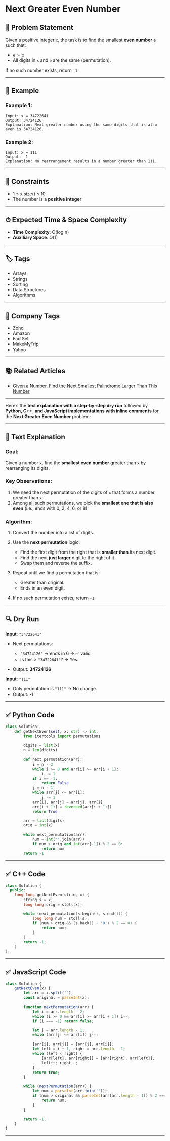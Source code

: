 # Next Greater Even Number

## 🧩 Problem Statement

Given a positive integer `x`, the task is to find the smallest **even number** `e` such that:

* `e > x`
* All digits in `x` and `e` are the same (permutation).

If no such number exists, return `-1`.

---

## 🧪 Example

### Example 1:

```
Input: x = 34722641  
Output: 34724126  
Explanation: Next greater number using the same digits that is also even is 34724126.
```

### Example 2:

```
Input: x = 111  
Output: -1  
Explanation: No rearrangement results in a number greater than 111.
```

---

## 🧠 Constraints

* 1 ≤ x.size() ≤ 10
* The number is a **positive integer**

---

## ⏱ Expected Time & Space Complexity

* **Time Complexity**: O(log n)
* **Auxiliary Space**: O(1)

---

## 🏷 Tags

* Arrays
* Strings
* Sorting
* Data Structures
* Algorithms

---

## 🏢 Company Tags

* Zoho
* Amazon
* FactSet
* MakeMyTrip
* Yahoo

---

## 📚 Related Articles

* [Given a Number, Find the Next Smallest Palindrome Larger Than This Number](https://www.geeksforgeeks.org/given-a-number-find-next-smallest-palindrome-larger-than-this-number/)

---

Here’s the **text explanation with a step-by-step dry run** followed by **Python, C++, and JavaScript implementations with inline comments** for the **Next Greater Even Number** problem:

---

## 📘 Text Explanation

### Goal:

Given a number `x`, find the **smallest even number** greater than `x` by rearranging its digits.

### Key Observations:

1. We need the next permutation of the digits of `x` that forms a number greater than `x`.
2. Among all such permutations, we pick the **smallest one that is also even** (i.e., ends with 0, 2, 4, 6, or 8).

### Algorithm:

1. Convert the number into a list of digits.
2. Use the **next permutation** logic:

   * Find the first digit from the right that is **smaller than** its next digit.
   * Find the next **just larger** digit to the right of it.
   * Swap them and reverse the suffix.
3. Repeat until we find a permutation that is:

   * Greater than original.
   * Ends in an even digit.
4. If no such permutation exists, return `-1`.

---

## 🔍 Dry Run

**Input**: `"34722641"`

* Next permutations:

  * `"34724126"` → ends in 6 → ✅ valid
  * Is this > `"34722641"`? → Yes.
* Output: **34724126**

**Input**: `"111"`

* Only permutation is `"111"` → No change.
* Output: **-1**

---

## ✅ Python Code

```python
class Solution:
    def getNextEven(self, x: str) -> int:
        from itertools import permutations
        
        digits = list(x)
        n = len(digits)
        
        def next_permutation(arr):
            i = n - 2
            while i >= 0 and arr[i] >= arr[i + 1]:
                i -= 1
            if i == -1:
                return False
            j = n - 1
            while arr[j] <= arr[i]:
                j -= 1
            arr[i], arr[j] = arr[j], arr[i]
            arr[i + 1:] = reversed(arr[i + 1:])
            return True

        arr = list(digits)
        orig = int(x)

        while next_permutation(arr):
            num = int("".join(arr))
            if num > orig and int(arr[-1]) % 2 == 0:
                return num
        return -1
```

---

## ✅ C++ Code

```cpp
class Solution {
  public:
    long long getNextEven(string x) {
        string s = x;
        long long orig = stoll(x);

        while (next_permutation(s.begin(), s.end())) {
            long long num = stoll(s);
            if (num > orig && (s.back() - '0') % 2 == 0) {
                return num;
            }
        }
        return -1;
    }
};
```

---

## ✅ JavaScript Code

```javascript
class Solution {
    getNextEven(x) {
        let arr = x.split('');
        const original = parseInt(x);

        function nextPermutation(arr) {
            let i = arr.length - 2;
            while (i >= 0 && arr[i] >= arr[i + 1]) i--;
            if (i === -1) return false;

            let j = arr.length - 1;
            while (arr[j] <= arr[i]) j--;

            [arr[i], arr[j]] = [arr[j], arr[i]];
            let left = i + 1, right = arr.length - 1;
            while (left < right) {
                [arr[left], arr[right]] = [arr[right], arr[left]];
                left++; right--;
            }
            return true;
        }

        while (nextPermutation(arr)) {
            let num = parseInt(arr.join(''));
            if (num > original && parseInt(arr[arr.length - 1]) % 2 === 0) {
                return num;
            }
        }

        return -1;
    }
}
```

---
